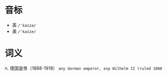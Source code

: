 # 音标

- 英 `/'kaɪzə/`
- 美 `/'kaɪzɚ/`

# 词义

n. 德国皇帝（1888-1918）
`any German emperor, esp Wilhelm II (ruled 1888`

